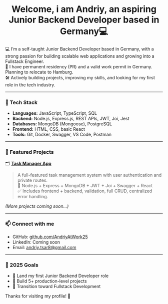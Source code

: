 <h1 align="center">Welcome, i am Andriy, an aspiring Junior Backend Developer based in Germany💻</h1>

💻 I’m a self-taught Junior Backend Developer based in Germany, with a strong passion for building scalable web applications and growing into a Fullstack Engineer.  
📍 I have permanent residency (PR) and a valid work permit in Germany. Planning to relocate to Hamburg.  
🛠️ Actively building projects, improving my skills, and looking for my first role in the tech industry.

---

### 🧰 Tech Stack

- **Languages:** JavaScript, TypeScript, SQL
- **Backend:** Node.js, Express.js, REST APIs, JWT, Joi, Jest
- **Databases:** MongoDB (Mongoose), PostgreSQL
- **Frontend:** HTML, CSS, basic React
- **Tools:** Git, Docker, Swagger, VS Code, Postman

---

### 🚀 Featured Projects

🗂️ **[Task Manager App](https://github.com/AndriyAtWork25/TaskManagerAPI)**  
> A full-featured task management system with user authentication and private routes.  
> 🧩 Node.js + Express + MongoDB + JWT + Joi + Swagger + React  
> ✅ Includes frontend + backend, validation, full CRUD, centralized error handling.

*(More projects coming soon...)*

---

### 📫 Connect with me

- GitHub: [github.com/AndriyAtWork25](https://github.com/AndriyAtWork25)
- LinkedIn: Coming soon
- Email: andriy.tsar8@gmail.com

---

### 🎯 2025 Goals

- 🔹 Land my first Junior Backend Developer role
- 🔹 Build 5+ production-level projects
- 🔹 Transition toward Fullstack Development

Thanks for visiting my profile! 🙏


<!--
**AndriyAtWork25/AndriyAtWork25** is a ✨ _special_ ✨ repository because its `README.md` (this file) appears on your GitHub profile.

Here are some ideas to get you started:

- 🔭 I’m currently working on ...
- 🌱 I’m currently learning ...
- 👯 I’m looking to collaborate on ...
- 🤔 I’m looking for help with ...
- 💬 Ask me about ...
- 📫 How to reach me: ...
- 😄 Pronouns: ...
- ⚡ Fun fact: ...
-->
